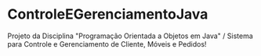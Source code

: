 # ControleEGerenciamentoJava
Projeto da Disciplina "Programação Orientada a Objetos em Java" / Sistema para Controle e Gerenciamento de Cliente, Móveis e Pedidos!
